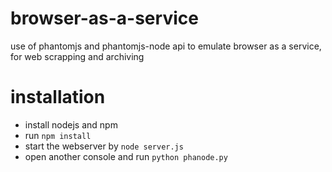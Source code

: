 # browser-as-a-service
use of phantomjs and phantomjs-node api to emulate browser as a service, for web scrapping and archiving

# installation

- install nodejs and npm
- run `npm install`
- start the webserver by `node server.js`
- open another console and run `python phanode.py`
